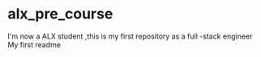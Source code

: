# alx_pre_course
I'm now a ALX student ,this is my first repository as a full -stack engineer 
My first readme
